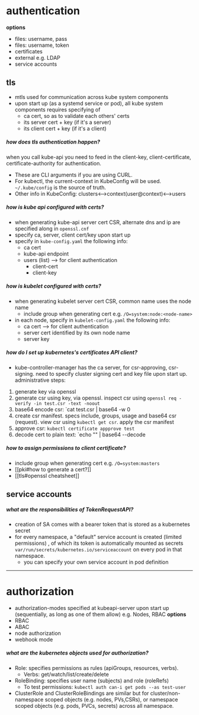 # authentication
**options**
- files: username, pass
- files: username, token
- certificates
- external e.g. LDAP
- service accounts

## tls
- mtls used for communication across kube system components
- upon start up (as a systemd service or pod), all kube system components requires specifying of 
	- ca cert, so as to validate each others' certs 
	- its server cert + key (if it's a server)
	- its client cert + key (if it's a client)

##### how does tls authentication happen?
when you call kube-api you need to feed in the client-key, client-certificate, certificate-authority for authentication.
- These are CLI arguments if you are using CURL. 
- For kubectl, the current-context in KubeConfig will be used. `~/.kube/config` is the source of truth.
- Other info in KubeConfig: clusters<-->context(user@context)<-->users

##### how is kube api configured with certs?
- when generating kube-api server cert CSR, alternate dns and ip are specified along in  `openssl.cnf` 
- specify ca, server, client cert/key upon start up
- specify in `kube-config.yaml` the following info:
	- ca cert
	- kube-api endpoint
	- users (list) --> for client authentication
		- client-cert
		- client-key

##### how is kubelet configured with certs?
- when generating kubelet server cert CSR, common name uses the node name
	- include group when generating cert e.g. `/O=system:node:<node-name>`
- in each node, specify in `kubelet-config.yaml` the following info:
	- ca cert --> for client authentication
	- server cert identified by its own node name
	- server key

##### how do I set up kubernetes's certificates API client?
- kube-controller-manager has the ca server, for csr-approving, csr-signing. need to specify cluster signing cert and key file upon start up.
administrative steps:
1. generate key via openssl
2. generate csr using key, via openssl. inspect csr using `openssl req -verify -in test.csr -text -noout`
3. base64 encode csr: `cat test.csr | base64 -w 0
4. create csr manifest. specs include, groups, usage and base64 csr (request). view csr using `kubectl get csr`. apply the csr manifest
5. approve csr: `kubectl certificate appprove test`
6. decode cert to plain text: `echo "<base64-cert>" | base64 --decode


##### how to assign permissions to client certificate?
- include group when generating cert e.g. `/O=system:masters`
- [[pki#how to generate a cert?]]
- [[tls#openssl cheatsheet]]

## service accounts

##### what are the responsibilities of TokenRequestAPI?
- creation of SA comes with a bearer token that is stored as a kubernetes secret
- for every namespace, a "default" service account is created (limited permissions) , of which its token is automatically mounted as secrets `var/run/secrets/kubernetes.io/serviceaccount` on every pod in that namespace.
	- you can specify your own service account in pod definition
---
# authorization
- authorization-modes specified at kubeapi-server upon start up (sequentially, as long as one of them allow) e.g. Nodes, RBAC
**options**
- RBAC
- ABAC
- node authorization
- webhook mode

##### what are the kubernetes objects used for authorization?
- Role: specifies permissions as rules (apiGroups, resources, verbs). 
	- Verbs: get/watch/list/create/delete
- RoleBinding: specifies user name (subjects) and role (roleRefs)
	- To test permissions: `kubectl auth can-i get pods --as test-user`
- ClusterRole and ClusterRoleBindings are similar but for cluster/non-namespace scoped objects (e.g. nodes, PVs,CSRs), or namespace scoped objects (e.g. pods, PVCs, secrets) across all namespace.